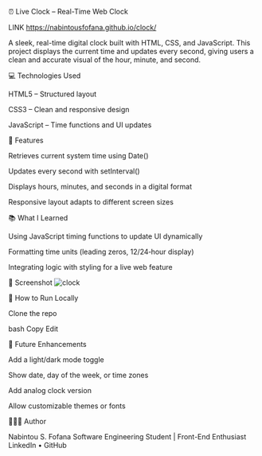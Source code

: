 ⏰ Live Clock – Real-Time Web Clock

LINK https://nabintousfofana.github.io/clock/

A sleek, real-time digital clock built with HTML, CSS, and JavaScript. This project displays the current time and updates every second, giving users a clean and accurate visual of the hour, minute, and second.

💻 Technologies Used

HTML5 – Structured layout

CSS3 – Clean and responsive design

JavaScript – Time functions and UI updates

🚀 Features

Retrieves current system time using Date()

Updates every second with setInterval()

Displays hours, minutes, and seconds in a digital format

Responsive layout adapts to different screen sizes

📚 What I Learned

Using JavaScript timing functions to update UI dynamically

Formatting time units (leading zeros, 12/24‑hour display)

Integrating logic with styling for a live web feature

📸 Screenshot
![clock](https://github.com/user-attachments/assets/c5194f81-3003-42e6-92b8-4c766045a3b3)


📂 How to Run Locally

Clone the repo

bash
Copy
Edit


📌 Future Enhancements

Add a light/dark mode toggle

Show date, day of the week, or time zones

Add analog clock version

Allow customizable themes or fonts

👩🏽‍💻 Author

Nabintou S. Fofana
Software Engineering Student | Front-End Enthusiast
LinkedIn • GitHub
